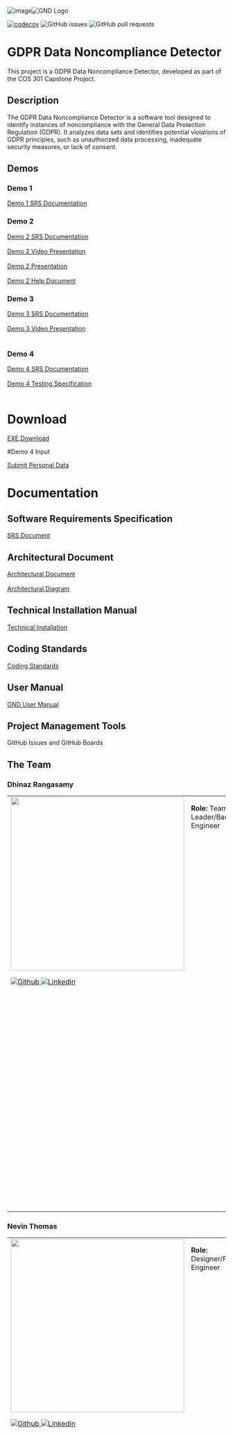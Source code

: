 ![image](https://github.com/user-attachments/assets/98c03af9-5f20-4d6e-8140-b4a69f7ff72f)<img src="https://github.com/COS301-SE-2024/GDPR-data-noncompliance-detector/blob/develop/documentation/headshots/GND.png" alt="GND Logo">

[![codecov](https://codecov.io/github/COS301-SE-2024/GDPR-data-noncompliance-detector/graph/badge.svg?token=nEPpXWGssM)](https://codecov.io/github/COS301-SE-2024/GDPR-data-noncompliance-detector)
![GitHub issues](https://img.shields.io/github/issues/COS301-SE-2024/GDPR-data-noncompliance-detector)
![GitHub pull requests](https://img.shields.io/github/issues-pr/COS301-SE-2024/GDPR-data-noncompliance-detector)



# GDPR Data Noncompliance Detector

This project is a GDPR Data Noncompliance Detector, developed as part of the COS 301 Capstone Project.

## Description

The GDPR Data Noncompliance Detector is a software tool designed to identify instances of noncompliance with the General Data Protection Regulation (GDPR). It analyzes data sets and identifies potential violations of GDPR principles, such as unauthorized data processing, inadequate security measures, or lack of consent.

## Demos

### Demo 1
[Demo 1 SRS Documentation](https://me-qr.com/mobile/pdf/22767945)

### Demo 2
[Demo 2 SRS Documentation](https://github.com/COS301-SE-2024/GDPR-data-noncompliance-detector/blob/develop/documentation/Demo_2___SRS.pdf)
<br></br>
[Demo 2 Video Presentation](https://drive.google.com/file/d/1YNrNPhaDHNjqqcLsI_5fdOUj7R9TEANV/view?usp=drive_link)
<br></br>
[Demo 2 Presentation](https://www.canva.com/design/DAGIxLKWsWc/owyHhSrvQEDbaabPDLZynQ/edit?utm_content=DAGIxLKWsWc&utm_campaign=designshare&utm_medium=link2&utm_source=sharebutton)
<br></br>
[Demo 2 Help Document](https://drive.google.com/file/d/1FDJJSWxULvbXtE0dGmIwo6O1-zbrzbuM/view?usp=sharing)


### Demo 3
[Demo 3 SRS Documentation](https://github.com/COS301-SE-2024/GDPR-data-noncompliance-detector/blob/develop/documentation/Demo_3___SRS.pdf)
<br></br>
[Demo 3 Video Presentation](https://drive.google.com/file/d/1MiGo9iybk75pbj5HlVkt20Jh9sM_36tb/view?usp=drive_link)
<br></br>

### Demo 4
[Demo 4 SRS Documentation](https://github.com/COS301-SE-2024/GDPR-data-noncompliance-detector/blob/develop/documentation/Demo_3___SRS.pdf)
<br></br>
[Demo 4 Testing Specification](https://github.com/COS301-SE-2024/GDPR-data-noncompliance-detector/blob/develop/documentation/Demo_4___Testing_Specification.pdf)
<br></br>
# Download

[EXE Download]([https://drive.google.com/drive/folders/1LANx27MNDwmfvDtj09NFvJ05s91Ya-7n?usp=sharing](https://drive.google.com/file/d/1-zytmykMq8Prb-izSKI4gjCQbvzhBZk9/view?usp=drive_link))

#Demo 4 Input

[Submit Personal Data](https://docs.google.com/spreadsheets/d/1_c1JbehTnfNju1iyqR2vt_2np4OUfFGkX9SmGOiEvco/edit?usp=sharing)

# Documentation

## Software Requirements Specification
[SRS Document](https://github.com/COS301-SE-2024/GDPR-data-noncompliance-detector/blob/develop/documentation/Demo_3___SRS.pdf)

## Architectural Document
[Architectural Document](https://github.com/COS301-SE-2024/GDPR-data-noncompliance-detector/blob/develop/documentation/Demo_3___Architectural_Document-1.pdf)
<br></br>
[Architectural Diagram](https://github.com/COS301-SE-2024/GDPR-data-noncompliance-detector/blob/develop/documentation/ArchiV2.png)

## Technical Installation Manual
[Technical Installation](https://github.com/COS301-SE-2024/GDPR-data-noncompliance-detector/blob/develop/documentation/Technical_Installation_Manual-2.pdf)

## Coding Standards
[Coding Standards](https://github.com/COS301-SE-2024/GDPR-data-noncompliance-detector/blob/develop/documentation/Coding_Standards.pdf)

## User Manual
[GND User Manual](https://github.com/COS301-SE-2024/GDPR-data-noncompliance-detector/blob/develop/documentation/GND%20Manual_V2.pdf)

## Project Management Tools
GitHub Issues and GitHub Boards

## The Team

### Dhinaz Rangasamy
<table style="width: 100%;">
  <tr>
    <td style="width: 150px; vertical-align: top;">
      <img src="https://github.com/COS301-SE-2024/GDPR-data-noncompliance-detector/blob/develop/documentation/headshots/Dhinaz.jpg" width="400px" style="display: block; margin-bottom: 10px;">
      <p>
        <a href="https://github.com/u21598012">
          <img src="https://img.shields.io/badge/GitHub-100000?style=for-the-badge&logo=github&logoColor=white" alt="Github">
        </a>
        <a href="https://www.linkedin.com/in/dhinaz-rangasamy-2b9636305">
          <img src="https://img.shields.io/badge/LinkedIn-0077B5?style=for-the-badge&logo=linkedin&logoColor=white" alt="Linkedin">
        </a>
      </p>
    </td>
    <td style="width: 150px; vertical-align: top;">
      <p><strong>Role:</strong> Team Leader/Backend Engineer</p>
    </td>
    <td style="vertical-align: top;">
      <p>Dhinaz is currently pursuing Computer Science, Statistics and Data Science. He has worked with multiple technologies relating to all fields, and is especially interested in AI, ML and regression applications. He has completed multiple design and research projects related to data analysis and software modelling, two of which are linked above. He is also self-taught in Tableau and is currently working as a teaching assistant for COS 221 (Introduction to databases) at the University of Pretoria.</p>
    </td>
  </tr>
</table>

### Nevin Thomas
<table style="width: 100%;">
  <tr>
    <td style="width: 150px; vertical-align: top;">
      <img src="https://github.com/COS301-SE-2024/GDPR-data-noncompliance-detector/blob/develop/documentation/headshots/Nevin.jpg" width="400px" style="display: block; margin-bottom: 10px;">
      <p>
        <a href="https://github.com/Nevin-Thomas">
          <img src="https://img.shields.io/badge/GitHub-100000?style=for-the-badge&logo=github&logoColor=white" alt="Github">
        </a>
        <a href="https://www.linkedin.com/in/nevin-thomas-a625462b3">
          <img src="https://img.shields.io/badge/LinkedIn-0077B5?style=for-the-badge&logo=linkedin&logoColor=white" alt="Linkedin">
        </a>
      </p>
    </td>
    <td style="width: 150px; vertical-align: top;">
      <p><strong>Role:</strong> Designer/Frontend Engineer</p>
    </td>
    <td style="vertical-align: top;">
      <p>As a third-year BSc Information and Knowledge Systems student, I specialize in merging technology and business insights to craft captivating social media web apps. Proficient in front-end development technologies like React, Ionic, and Angular, I implement innovative solutions efficiently. My passion for design enhances user experiences, reflecting in my projects where I prioritize intuitive interfaces and engaging interactions. A natural team player, I excel in collaborative environments, leading and contributing with determination and an open mind. Continuously refining my skills in front-end development, I am poised to make a significant impact in technology and enterprise.</p>
    </td>
  </tr>
</table>


### Yeshlen Moodley
<table style="width: 100%;">
  <tr>
    <td style="width: 150px; vertical-align: top;">
      <img src="https://github.com/COS301-SE-2024/GDPR-data-noncompliance-detector/blob/develop/documentation/headshots/Yeshlen.jpg" width="400px" style="display: block; margin-bottom: 10px;">
      <p>
        <a href="https://github.com/Yeshlen">
          <img src="https://img.shields.io/badge/GitHub-100000?style=for-the-badge&logo=github&logoColor=white" alt="Github">
        </a>
        <a href="https://www.linkedin.com/in/yeshlen-moodley-a4349b300">
          <img src="https://img.shields.io/badge/LinkedIn-0077B5?style=for-the-badge&logo=linkedin&logoColor=white" alt="Linkedin">
        </a>
      </p>
    </td>
    <td style="width: 150px; vertical-align: top;">
      <p><strong>Role:</strong> Backend Engineer/DevOps</p>
    </td>
    <td style="vertical-align: top;">
      <p>I am a final year BSc Information and Knowledge Systems student. This degree has allowed me to gain invaluable experience in not only the fields of computer science but statistics and data analytics as well. I have a vested interest in the field of data science and using the insights that can be gained from analysing a system, to optimise it as much as possible. I have experience in building comprehensive web and desktop applications and have worked on the frontend side of development for multiple projects.</p>
    </td>
  </tr>
</table>

### Yudi Govender
<table style="width: 100%;">
  <tr>
    <td style="width: 150px; vertical-align: top;">
      <img src="https://github.com/COS301-SE-2024/GDPR-data-noncompliance-detector/blob/develop/documentation/headshots/Yudi.jpg" width="400px" style="display: block; margin-bottom: 10px;">
      <p>
        <a href="https://github.com/Yudi-G">
          <img src="https://img.shields.io/badge/GitHub-100000?style=for-the-badge&logo=github&logoColor=white" alt="Github">
        </a>
        <a href="https://www.linkedin.com/in/yudi-govender-6b81b3302">
          <img src="https://img.shields.io/badge/LinkedIn-0077B5?style=for-the-badge&logo=linkedin&logoColor=white" alt="Linkedin">
        </a>
      </p>
    </td>
    <td style="width: 150px; vertical-align: top;">
      <p><strong>Role:</strong> Backend Developer/DevOps</p>
    </td>
    <td style="vertical-align: top;">
      <p>I am a final year Computer Science student at the University of Pretoria. My degree has exposed me to many computer science concepts. In web development I enjoy backend and API development. I also enjoy learning about the field of graphics programming. I have a keen interest in machine learning and AI. With my knowledge I aim to aid my team with the skills I have learnt in graphics and data visualisation.</p>
    </td>
  </tr>
</table>

### Paul Nhlapo
<table style="width: 100%;">
  <tr>
    <td style="width: 150px; vertical-align: top;">
      <img src="https://github.com/COS301-SE-2024/GDPR-data-noncompliance-detector/blob/develop/documentation/headshots/Paul.jpg" width="400px" style="display: block; margin-bottom: 10px;">
      <p>
        <a href="https://github.com/paul-nhlapo">
          <img src="https://img.shields.io/badge/GitHub-100000?style=for-the-badge&logo=github&logoColor=white" alt="Github">
        </a>
        <a href="https://www.linkedin.com/in/paul-nhlapo-b9b59219a">
          <img src="https://img.shields.io/badge/LinkedIn-0077B5?style=for-the-badge&logo=linkedin&logoColor=white" alt="Linkedin">
        </a>
      </p>
    </td>
    <td style="width: 150px; vertical-align: top;">
      <p><strong>Role:</strong> Full Stack Developer</p>
    </td>
    <td style="vertical-align: top;">
      <p>I am a final year BSc Information and Knowledge Systems (Software development) student. I major in Computer Science in my degree, and I have explored all sides of software engineering processes from first year till now. I have learnt a lot from this degree, and it has exposed me to systems analysis and in-depth web development, problem solving using data structures in (Java and C++) and systems development. I have experience with .NET technologies and have worked with C#. Currently I work with ionic and Angular for my final year modules.</p>
    </td>
  </tr>
</table>


## Team Contact

Email: aprilfour301@gmail.com

## Tech Stack

### Frontend
Angular with Electron

### Backend
Python
FlaskAPI

### Testing
PyTest
Karma
Jasmine
